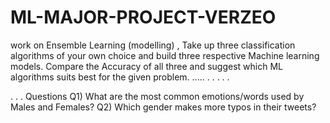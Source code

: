 # ML-MAJOR-PROJECT-VERZEO
 work on Ensemble Learning (modelling) , Take up three classification algorithms of your own choice and build three respective Machine learning models. Compare the Accuracy of all three and suggest which ML algorithms suits best for the given problem.
.....
.
.
.
.
.

.
.
.
Questions
Q1) What are the most common emotions/words used by Males and Females?
Q2) Which gender makes more typos in their tweets?
